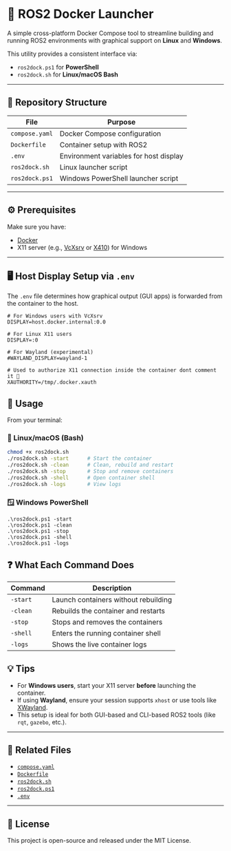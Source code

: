 # 🐳 ROS2 Docker Launcher

A simple cross-platform Docker Compose tool to streamline building and running ROS2 environments with graphical support on **Linux** and **Windows**.

This utility provides a consistent interface via:
- `ros2dock.ps1` for **PowerShell**
- `ros2dock.sh` for **Linux/macOS Bash**

---

## 📁 Repository Structure

| File              | Purpose                                      |
|-------------------|----------------------------------------------|
| `compose.yaml`    | Docker Compose configuration                 |
| `Dockerfile`      | Container setup with ROS2                    |
| `.env`            | Environment variables for host display       |
| `ros2dock.sh`     | Linux launcher script                        |
| `ros2dock.ps1`    | Windows PowerShell launcher script           |

---

## ⚙️ Prerequisites

Make sure you have:

- [Docker](https://www.docker.com/)
- X11 server (e.g., [VcXsrv](https://sourceforge.net/projects/vcxsrv/) or [X410](https://x410.dev/)) for Windows

---

## 🖥️ Host Display Setup via `.env`

The `.env` file determines how graphical output (GUI apps) is forwarded from the container to the host. 

```dotenv
# For Windows users with VcXsrv
DISPLAY=host.docker.internal:0.0

# For Linux X11 users
DISPLAY=:0

# For Wayland (experimental)
#WAYLAND_DISPLAY=wayland-1

# Used to authorize X11 connection inside the container dont comment it 📛
XAUTHORITY=/tmp/.docker.xauth
```

## 🚀 Usage

From your terminal:

### 🐧 Linux/macOS (Bash)
```bash
chmod +x ros2dock.sh
./ros2dock.sh -start      # Start the container
./ros2dock.sh -clean      # Clean, rebuild and restart
./ros2dock.sh -stop       # Stop and remove containers
./ros2dock.sh -shell      # Open container shell
./ros2dock.sh -logs       # View logs
```
### 🪟 Windows PowerShell
```
.\ros2dock.ps1 -start
.\ros2dock.ps1 -clean
.\ros2dock.ps1 -stop
.\ros2dock.ps1 -shell
.\ros2dock.ps1 -logs

```

## ❓ What Each Command Does
| Command     | Description                              |
|-------------|------------------------------------------|
| `-start`    | Launch containers without rebuilding      |
| `-clean`    | Rebuilds the container and restarts       |
| `-stop`     | Stops and removes the containers          |
| `-shell`    | Enters the running container shell        |
| `-logs`     | Shows the live container logs             |

## 💡 Tips

- For **Windows users**, start your X11 server **before** launching the container.
- If using **Wayland**, ensure your session supports `xhost` or use tools like [XWayland](https://wiki.archlinux.org/title/XWayland).
- This setup is ideal for both GUI-based and CLI-based  ROS2 tools  (like `rqt`, `gazebo`, etc.).

---

## 📎 Related Files

- [`compose.yaml`](https://github.com/Abdallemo/ros2Docker/blob/main/compose.yaml)
- [`Dockerfile`](https://github.com/Abdallemo/ros2Docker/blob/main/Dockerfile)
- [`ros2dock.sh`](https://github.com/Abdallemo/ros2Docker/blob/main/ros2dock.sh)
- [`ros2dock.ps1`](https://github.com/Abdallemo/ros2Docker/blob/main/ros2dock.ps1)
- [`.env`](https://github.com/Abdallemo/ros2Docker/blob/main/.env)

---

## 📃 License

This project is open-source and released under the MIT License.
